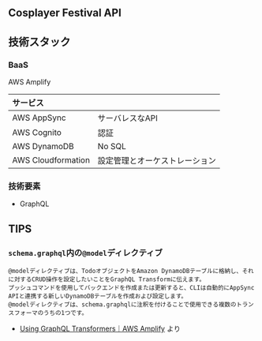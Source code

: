 Cosplayer Festival API
------------------------------------------

## 技術スタック
### BaaS 
AWS Amplify

|サービス||
|:--------|:---------|
|AWS AppSync|サーバレスなAPI|
|AWS Cognito|認証|
|AWS DynamoDB|No SQL|
|AWS Cloudformation|設定管理とオーケストレーション|

### 技術要素
- GraphQL

## TIPS
### `schema.graphql`内の`@model`ディレクティブ

```text
@modelディレクティブは、TodoオブジェクトをAmazon DynamoDBテーブルに格納し、それに対するCRUD操作を設定したいことをGraphQL Transformに伝えます。
プッシュコマンドを使用してバックエンドを作成または更新すると、CLIは自動的にAppSync APIと連携する新しいDynamoDBテーブルを作成および設定します。
@modelディレクティブは、schema.graphqlに注釈を付けることで使用できる複数のトランスフォーマのうちの1つです。
```
 - [Using GraphQL Transformers｜AWS Amplify](https://aws-amplify.github.io/docs/js/api#using-graphql-transformers) より

